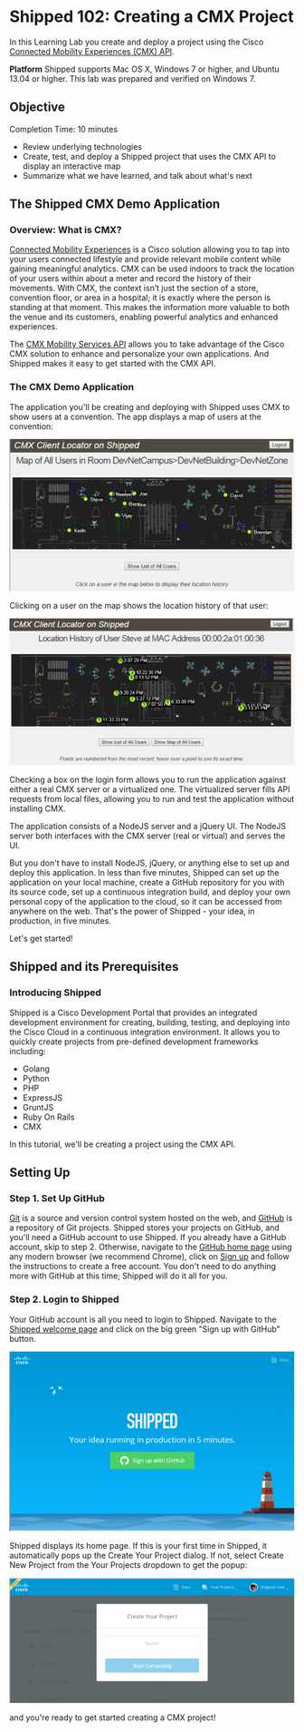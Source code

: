 # Shipped 102: Creating a CMX Project #

In this Learning Lab you create and deploy a project using the Cisco [Connected Mobility Experiences (CMX) API](https://developer.cisco.com/site/cmx-mobility-services/).

**Platform** 
Shipped supports Mac OS X, Windows 7 or higher, and Ubuntu 13.04 or higher.  This lab was prepared and verified on Windows 7.

## Objective ##

Completion Time: 10 minutes

* Review underlying technologies
* Create, test, and deploy a Shipped project that uses the CMX API to display an interactive map
* Summarize what we have learned, and talk about what's next

## The Shipped CMX Demo Application ##
### Overview: What is CMX? ###
[Connected Mobility Experiences](http://www.cisco.com/c/en/us/solutions/enterprise-networks/connected-mobile-experiences/index.html?vs_f=Products+Launch+RSS+Feeds&vs_p=Cisco+Connected+Mobile+Experiences+Boost+Revenues+with+Better+Service&vs_k=1) is a Cisco solution allowing you to tap into your users connected lifestyle and provide relevant mobile content while gaining meaningful analytics.  CMX can be used indoors to track the location of your users within about a meter and record the history of their movements.  With CMX, the context isn’t just the section of a store, convention floor, or area in a hospital; it is exactly where the person is standing at that moment.  This makes the information more valuable to both the venue and its customers, enabling powerful analytics and enhanced experiences.

The [CMX Mobility Services API](https://developer.cisco.com/site/cmx-mobility-services/) allows you to take advantage of the Cisco CMX solution to enhance and personalize your own applications.  And Shipped makes it easy to get started with the CMX API.

### The CMX Demo Application ###
The application you'll be creating and deploying with Shipped uses CMX to show users at a convention.  The app displays a map of users at the convention:

![](cmx_alluser_map.png)

Clicking on a user on the map shows the location history of that user:

![](cmx_usersteve_map.png)

Checking a box on the login form allows you to run the application against either a real CMX server or a virtualized one.  The virtualized server fills API requests from local files, allowing you to run and test the application without installing CMX.

The application consists of a NodeJS server and a jQuery UI.  The NodeJS server both interfaces with the CMX server (real or virtual) and serves the UI.

But you don't have to install NodeJS, jQuery, or anything else to set up and deploy this application.  In less than five minutes, Shipped can set up the application on your local machine, create a GitHub repository for you with its source code, set up a continuous integration build, and deploy your own personal copy of the application to the cloud, so it can be accessed from anywhere on the web.  That's the power of Shipped - your idea, in production, in five minutes.

Let's get started!

## Shipped and its Prerequisites ##
 
### Introducing Shipped ###

Shipped is a Cisco Development Portal that provides an integrated development environment for creating, building, testing, and deploying into the Cisco Cloud in a continuous integration environment. It allows you to quickly create projects from pre-defined development frameworks including:

* Golang
* Python
* PHP
* ExpressJS
* GruntJS
* Ruby On Rails
* CMX

In this tutorial, we'll be creating a project using the CMX API.

## Setting Up ##
 
### Step 1. Set Up GitHub

[Git](https://git-scm.com/) is a source and version control system hosted on the web, and [GitHub](https://github.com/) is a repository of Git projects.  Shipped stores your projects on GitHub, and you'll need a GitHub account to use Shipped.  If you already have a GitHub account, skip to step 2.  Otherwise, navigate to the [GitHub home page](https://github.com/) using any modern browser (we recommend Chrome), click on [Sign up](https://github.com/join) and follow the instructions to create a free account. You don't need to do anything more with GitHub at this time; Shipped will do it all for you.

### Step 2. Login to Shipped
    
Your GitHub account is all you need to login to Shipped.  Navigate to the [Shipped welcome page](http://ciscocloud.github.io/shipped/dist/#) and click on the big green "Sign up with GitHub" button.   

![](welcome.png)

Shipped displays its home page.  If this is your first time in Shipped, it automatically pops up the Create Your Project dialog.  If not, select Create New Project from the Your Projects dropdown to get the popup:

![](create_your_project.png)

and you're ready to get started creating a CMX project!
    
  
    